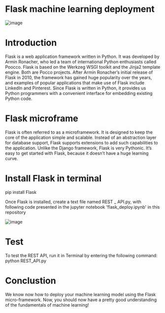 # Flask machine learning deployment

![image](https://user-images.githubusercontent.com/53411455/144684562-f7d4d5bc-57ea-4237-861c-a36dd2eb4bbf.png)

# Introduction
 
Flask is a web application framework written in Python. It was developed by Armin Ronacher, who led a team of international Python enthusiasts called Poocco. Flask is based on the Werkzeg WSGI toolkit and the Jinja2 template engine. Both are Pocco projects.
After Armin Ronacher’s initial release of Flask in 2010, the framework has gained huge popularity over the years, and examples of popular applications that make use of Flask include LinkedIn and Pinterest. Since Flask is written in Python, it provides us Python programmers with a convenient interface for embedding existing Python code.

# Flask microframe

Flask is often referred to as a microframework. It is designed to keep the core of the application simple and scalable. Instead of an abstraction layer for database support, Flask supports extensions to add such capabilities to the application.
Unlike the Django framework, Flask is very Pythonic. It’s easy to get started with Flask, because it doesn’t have a huge learning curve.

# Install Flask in terminal
pip install Flask

Once Flask is installed, create a text file named REST _ API.py,  with following code presented in the jupyter notebook 'flask_deploy.ipynb' in this repository

![image](https://user-images.githubusercontent.com/53411455/144684578-933d489f-5724-4e9a-b22a-c1629966de3d.png)


# Test

To test the REST API, run it in Terminal by entering the following command:
python REST_API.py

# Conclustion

We know now how to deploy your machine learning model using the Flask micro-framework.  Now, you should now have a pretty good understanding of the fundamentals of machine learning!
